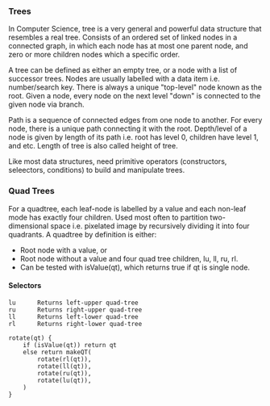### Trees

In Computer Science, tree is a very general and powerful data structure that resembles a real tree. Consists of an ordered set of linked nodes in a connected graph, in which each node has at most one parent node, and zero or more children nodes which a specific order.

A tree can be defined as either an empty tree, or a node with a list of successor trees. Nodes are usually labelled with a data item i.e. number/search key. There is always a unique "top-level" node known as the root. Given a node, every node on the next level "down" is connected to the given node via branch.

Path is a sequence of connected edges from one node to another. For every node, there is a unique path connecting it with the root. Depth/level of a node is given by length of its path i.e. root has level 0, children have level 1, and etc. Length of tree is also called height of tree.

Like most data structures, need primitive operators (constructors, seleectors, conditions) to build and manipulate trees.

### Quad Trees

For a quadtree, each leaf-node is labelled by a value and each non-leaf mode has exactly four children. Used most often to partition two-dimensional space i.e. pixelated image by recursively dividing it into four quadrants. A quadtree by definition is either:

- Root node with a value, or
- Root node without a value and four quad tree children, lu, ll, ru, rl.
- Can be tested with isValue(qt), which returns true if qt is single node.

#### Selectors

```
lu      Returns left-upper quad-tree
ru      Returns right-upper quad-tree
ll      Returns left-lower quad-tree
rl      Returns right-lower quad-tree
```

```
rotate(qt) {
    if (isValue(qt)) return qt
    else return makeQT(
        rotate(rl(qt)),
        rotate(ll(qt)),
        rotate(ru(qt)),
        rotate(lu(qt)),
    )
}
```
